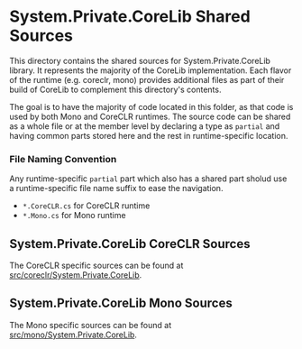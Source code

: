 # System.Private.CoreLib Shared Sources

This directory contains the shared sources for System.Private.CoreLib library. It represents the majority of the CoreLib implementation.  Each flavor of the runtime (e.g. coreclr, mono) provides additional files as part of their build of CoreLib to complement this directory's contents.

The goal is to have the majority of code located in this folder, as that code is used by both Mono and CoreCLR runtimes. The source code can be shared as a whole file or at the member level by declaring a type as `partial` and having common parts stored here and the rest in runtime-specific location.

### File Naming Convention

Any runtime-specific `partial` part which also has a shared part sholud use a runtime-specific file name suffix to ease the navigation.

* `*.CoreCLR.cs` for CoreCLR runtime
* `*.Mono.cs` for Mono runtime

## System.Private.CoreLib CoreCLR Sources

The CoreCLR specific sources can be found at [src/coreclr/System.Private.CoreLib](../../../coreclr/System.Private.CoreLib/).

## System.Private.CoreLib Mono Sources

The Mono specific sources can be found at [src/mono/System.Private.CoreLib](../../../mono/System.Private.CoreLib/).
